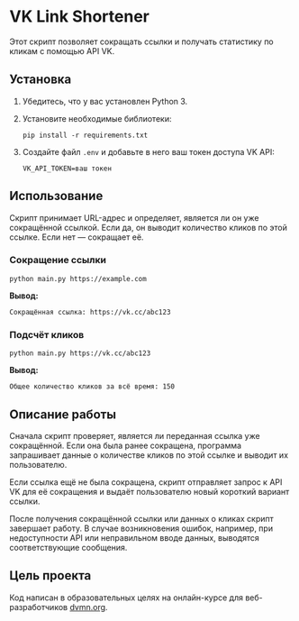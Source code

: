 # VK Link Shortener

Этот скрипт позволяет сокращать ссылки и получать статистику по кликам с помощью API VK.

## Установка

1. Убедитесь, что у вас установлен Python 3.
    
2. Установите необходимые библиотеки:
    
    ```
    pip install -r requirements.txt
    ```
    
3. Создайте файл `.env` и добавьте в него ваш токен доступа VK API:
    
    ```
    VK_API_TOKEN=ваш токен
    ```
    

## Использование

Скрипт принимает URL-адрес и определяет, является ли он уже сокращённой ссылкой. Если да, он выводит количество кликов по этой ссылке. Если нет — сокращает её.

### Сокращение ссылки

```
python main.py https://example.com
```

**Вывод:**

```
Сокращённая ссылка: https://vk.cc/abc123
```

### Подсчёт кликов

```
python main.py https://vk.cc/abc123
```

**Вывод:**

```
Общее количество кликов за всё время: 150
```

## Описание работы

Сначала скрипт проверяет, является ли переданная ссылка уже сокращённой. Если она была ранее сокращена, программа запрашивает данные о количестве кликов по этой ссылке и выводит их пользователю.

Если ссылка ещё не была сокращена, скрипт отправляет запрос к API VK для её сокращения и выдаёт пользователю новый короткий вариант ссылки.

После получения сокращённой ссылки или данных о кликах скрипт завершает работу. В случае возникновения ошибок, например, при недоступности API или неправильном вводе данных, выводятся соответствующие сообщения.

## Цель проекта

Код написан в образовательных целях на онлайн-курсе для веб-разработчиков [dvmn.org](https://dvmn.org/).
